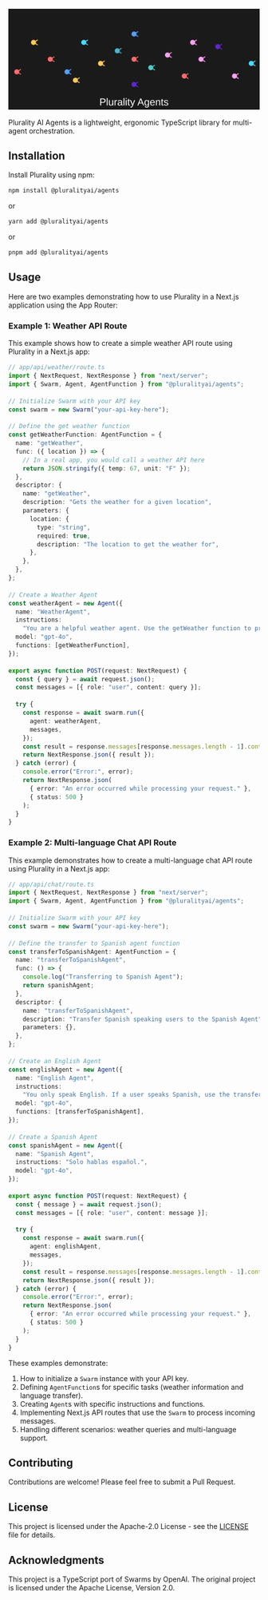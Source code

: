![Plurality Agents](./assets/swarm-animation.svg)

Plurality AI Agents is a lightweight, ergonomic TypeScript library for multi-agent orchestration.

## Installation

Install Plurality using npm:

```bash
npm install @pluralityai/agents
```

or

```bash
yarn add @pluralityai/agents
```

or

```bash
pnpm add @pluralityai/agents
```

## Usage

Here are two examples demonstrating how to use Plurality in a Next.js application using the App Router:

### Example 1: Weather API Route

This example shows how to create a simple weather API route using Plurality in a Next.js app:

```typescript
// app/api/weather/route.ts
import { NextRequest, NextResponse } from "next/server";
import { Swarm, Agent, AgentFunction } from "@pluralityai/agents";

// Initialize Swarm with your API key
const swarm = new Swarm("your-api-key-here");

// Define the get weather function
const getWeatherFunction: AgentFunction = {
  name: "getWeather",
  func: ({ location }) => {
    // In a real app, you would call a weather API here
    return JSON.stringify({ temp: 67, unit: "F" });
  },
  descriptor: {
    name: "getWeather",
    description: "Gets the weather for a given location",
    parameters: {
      location: {
        type: "string",
        required: true,
        description: "The location to get the weather for",
      },
    },
  },
};

// Create a Weather Agent
const weatherAgent = new Agent({
  name: "WeatherAgent",
  instructions:
    "You are a helpful weather agent. Use the getWeather function to provide weather information.",
  model: "gpt-4o",
  functions: [getWeatherFunction],
});

export async function POST(request: NextRequest) {
  const { query } = await request.json();
  const messages = [{ role: "user", content: query }];

  try {
    const response = await swarm.run({
      agent: weatherAgent,
      messages,
    });
    const result = response.messages[response.messages.length - 1].content;
    return NextResponse.json({ result });
  } catch (error) {
    console.error("Error:", error);
    return NextResponse.json(
      { error: "An error occurred while processing your request." },
      { status: 500 }
    );
  }
}
```

### Example 2: Multi-language Chat API Route

This example demonstrates how to create a multi-language chat API route using Plurality in a Next.js app:

```typescript
// app/api/chat/route.ts
import { NextRequest, NextResponse } from "next/server";
import { Swarm, Agent, AgentFunction } from "@pluralityai/agents";

// Initialize Swarm with your API key
const swarm = new Swarm("your-api-key-here");

// Define the transfer to Spanish agent function
const transferToSpanishAgent: AgentFunction = {
  name: "transferToSpanishAgent",
  func: () => {
    console.log("Transferring to Spanish Agent");
    return spanishAgent;
  },
  descriptor: {
    name: "transferToSpanishAgent",
    description: "Transfer Spanish speaking users to the Spanish Agent",
    parameters: {},
  },
};

// Create an English Agent
const englishAgent = new Agent({
  name: "English Agent",
  instructions:
    "You only speak English. If a user speaks Spanish, use the transferToSpanishAgent function.",
  model: "gpt-4o",
  functions: [transferToSpanishAgent],
});

// Create a Spanish Agent
const spanishAgent = new Agent({
  name: "Spanish Agent",
  instructions: "Solo hablas español.",
  model: "gpt-4o",
});

export async function POST(request: NextRequest) {
  const { message } = await request.json();
  const messages = [{ role: "user", content: message }];

  try {
    const response = await swarm.run({
      agent: englishAgent,
      messages,
    });
    const result = response.messages[response.messages.length - 1].content;
    return NextResponse.json({ result });
  } catch (error) {
    console.error("Error:", error);
    return NextResponse.json(
      { error: "An error occurred while processing your request." },
      { status: 500 }
    );
  }
}
```

These examples demonstrate:

1. How to initialize a `Swarm` instance with your API key.
2. Defining `AgentFunction`s for specific tasks (weather information and language transfer).
3. Creating `Agent`s with specific instructions and functions.
4. Implementing Next.js API routes that use the `Swarm` to process incoming messages.
5. Handling different scenarios: weather queries and multi-language support.

## Contributing

Contributions are welcome! Please feel free to submit a Pull Request.

## License

This project is licensed under the Apache-2.0 License - see the [LICENSE](LICENSE) file for details.

## Acknowledgments

This project is a TypeScript port of Swarms by OpenAI.
The original project is licensed under the Apache License, Version 2.0.
